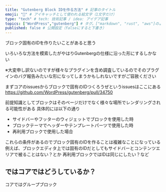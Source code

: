 ```yaml
---
title: "Gutenberg Block IDを作る方法" # 記事のタイトル
emoji: "🔐" # アイキャッチとして使われる絵文字（1文字だけ）
type: "tech" # tech: 技術記事 / idea: アイデア記事
topics: ["WordPress","gutenberg"] # タグ。["markdown", "rust", "aws"]のように指定する
published: false # 公開設定（falseにすると下書き）
---
```


ブロック固有のIDを作りたいことがあると思う

いろいろな方法を模索したがやはりGutenbergの仕様に沿った形にするしかない

※大変申し訳ないのですが様々なプラグインを含め調査しているのでそのプラグインのバグ報告みたいな形になってしまうかもしれないですがご容赦ください

まずコアのissuesからブロックで固有のIDつくろうぜというissuesはここにある
https://github.com/WordPress/gutenberg/pull/34750

前提知識としてブロックはそのページだけでなく様々な場所でレンダリングされる可能性がある
具体的には以下の通り
- サイドバーやフッターのウィジェットでブロックを使用した時
- ブロックテーマでヘッダーやテンプレートパーツで使用した時
- 再利用ブロックで使用した場合

これらの条件があるのでブロック固有のIDを作ることは複雑なことになっている
例えば、ブロックエディタ上では固有のIDだとしてもサイドバーとコンテンツエリアで被ることはない？とか
再利用ブロックではIDは同じにしたい？など

## ではコアではどうしているか？

コアではグループブロック